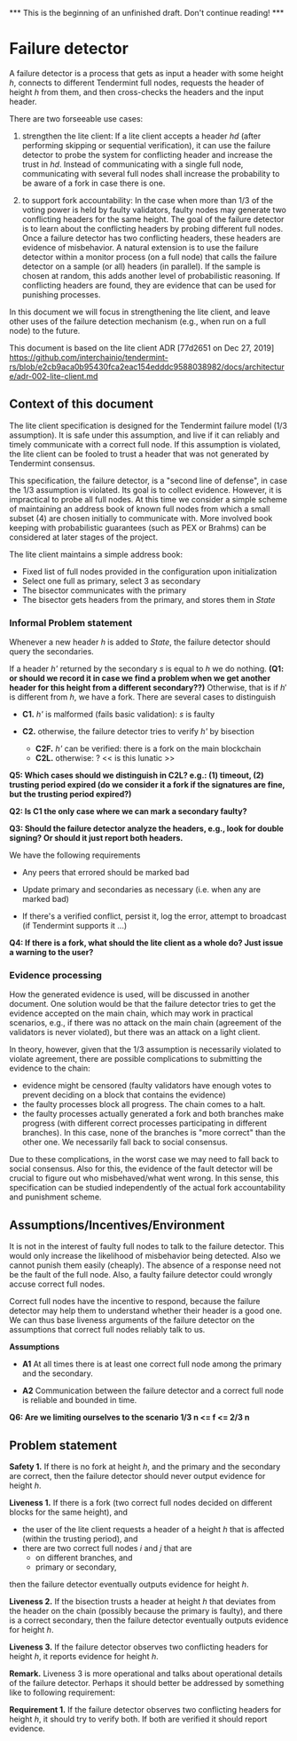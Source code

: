*** This is the beginning of an unfinished draft. Don't continue reading! ***

# Failure detector

A failure detector is a process that gets as input a header with some height *h*, connects to different Tendermint full nodes, requests the header of height *h* from them, and then cross-checks the headers and the input header.

There are two forseeable use cases:

1) strengthen the lite client: If a lite client accepts a header *hd* (after performing skipping or sequential verification), it can use the failure detector to probe the system for conflicting header and increase the trust in *hd*. Instead of communicating with a single full node, communicating with several full nodes shall increase the probability to be aware of a fork in case there is one.

2) to support fork accountability: In the case when more than 1/3 of the voting power is held by faulty validators, faulty nodes may generate two conflicting headers for the same height. The goal of the failure detector is to learn about the conflicting headers by probing different full nodes. Once a failure detector has two conflicting headers, these headers are evidence of misbehavior. A natural extension is to use the failure detector within a monitor process (on a full node) that calls the failure detector on a sample (or all) headers (in parallel). If the sample is chosen at random, this adds another level of probabilistic reasoning. If conflicting headers are found, they are evidence that can be used for punishing processes.

In this document we will focus in strengthening the lite client, and leave other uses of the failure detection mechanism (e.g., when run on a full node) to the future.

This document is based on the lite client ADR [77d2651 on Dec 27, 2019]
https://github.com/interchainio/tendermint-rs/blob/e2cb9aca0b95430fca2eac154edddc9588038982/docs/architecture/adr-002-lite-client.md

## Context of this document

The lite client specification is designed for the Tendermint failure model (1/3 assumption). It is safe under this assumption, and live if it can reliably and timely communicate with a correct full node. If this assumption is violated, the lite client can be fooled to trust a header that was not generated by Tendermint consensus.

This specification, the failure detector, is a "second line of defense", in case the 1/3 assumption is violated. Its goal is to collect evidence. However, it is impractical to probe all full nodes. At this time we consider a simple scheme of maintaining an address book of known full nodes from which a small subset (4) are chosen initially to communicate with. More involved book keeping with probabilistic guarantees (such as PEX or Brahms) can be considered at later stages of the project.



The lite client maintains a simple address book:
- Fixed list of full nodes provided in the configuration upon initialization
- Select one full as primary, select 3 as secondary
- The bisector communicates with the primary
- The bisector gets headers from the primary, and stores them in *State*

### Informal Problem statement

Whenever a new header *h* is added to *State*, the failure detector should query the secondaries.

If a header *h'* returned by the secondary *s* is equal to *h* we do nothing. **(Q1: or should we record it in case we find a problem when we get another header for this height from a different secondary??)** Otherwise, that is if $h'$ is
different from *h*, we have a fork. There are several cases to distinguish

   - **C1.** *h'* is malformed (fails basic validation): *s* is faulty
   - **C2.** otherwise, the failure detector tries to verify *h'* by bisection

        - **C2F.** *h'* can be verified: there is a fork on the main blockchain
        - **C2L.** otherwise: ? << is this lunatic >>

**Q5: Which cases should we distinguish in C2L? e.g.:
(1) timeout, (2) trusting period expired (do we consider it a fork if the signatures are fine, but the trusting period expired?)**  

**Q2: Is C1 the only case where we can mark a secondary faulty?**

**Q3: Should the failure detector analyze the headers, e.g., look for double signing? Or should it just report both headers.**

We have the following requirements

- Any peers that errored should be marked bad

- Update primary and secondaries as necessary (i.e. when any are marked bad)

- If there's a verified conflict, persist it, log the error, attempt to broadcast (if Tendermint supports it ...)

**Q4: If there is a fork, what should the lite client as a whole do? Just issue a warning to the user?**



### Evidence processing

How the generated evidence is used, will be discussed in another document. One solution would be that the failure detector tries to get the evidence accepted on the main chain, which may work in practical scenarios, e.g., if there was no attack on the main chain (agreement of the validators is never violated), but there was an attack on a light client.

 In theory, however,
given that the 1/3 assumption is necessarily violated to violate agreement, there are possible complications to submitting the evidence to the chain:

- evidence might be censored (faulty validators have enough votes to prevent deciding on a block that contains the evidence)
- the faulty processes block all progress. The chain comes to a halt.
- the faulty processes actually generated a fork and both branches make progress (with different correct processes participating in different branches). In this case, none of the branches is "more correct" than the other one. We necessarily fall back to social consensus.

Due to these complications, in the worst case we may need to fall back to social consensus. Also for this, the evidence of the fault detector will be crucial to figure out who misbehaved/what went wrong. In this sense, this specification can be studied independently of the actual fork accountability and punishment scheme.


## Assumptions/Incentives/Environment

It is not in the interest of faulty full nodes to talk to the failure detector. This would only increase the likelihood of misbehavior being detected. Also we cannot punish them easily (cheaply). The absence of a response need not be the fault of the full node. Also, a faulty failure detector could wrongly accuse correct full nodes.

Correct full nodes have the incentive to respond, because the failure detector may help them to understand whether their header is a good one. We can thus base liveness arguments of the failure detector on the assumptions that correct full nodes reliably talk to us.


**Assumptions**

- **A1** At all times there is at least one correct full node among the primary and the secondary.

- **A2** Communication between the failure detector and a correct full node is reliable and bounded in time.

**Q6: Are we limiting ourselves to the scenario 1/3 n <= f <= 2/3 n**



## Problem statement

**Safety 1.** If there is no fork at height *h*, and the primary and the secondary are correct, then the failure detector should never output evidence for height *h*.

**Liveness 1.** If there is a fork (two correct full nodes decided on different blocks for the same height), and
- the user of the lite client requests a header of a height *h* that is affected (within the trusting period), and
- there are two correct full nodes *i* and *j* that are
    - on different branches, and
    - primary or secondary,

then the failure detector eventually outputs evidence for height *h*.

**Liveness 2.** If the bisection trusts a header at height *h* that deviates from the header on the chain (possibly because the primary is faulty), and there is a correct secondary,
then the failure detector eventually outputs evidence for height *h*.

**Liveness 3.** If the failure detector observes two conflicting headers for height *h*, it reports evidence for height *h*.

**Remark.** Liveness 3 is more operational and talks about operational details of the failure detector. Perhaps it should better be addressed by something like to following requirement:

**Requirement 1.** If the failure detector observes two conflicting headers for height *h*, it should try to verify both. If both are verified it should report evidence.
